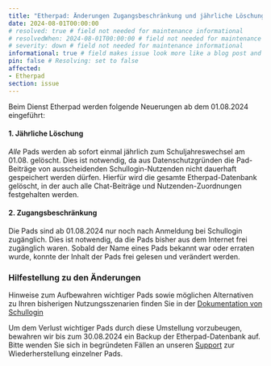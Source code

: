 ```yaml
---
title: "Etherpad: Änderungen Zugangsbeschränkung und jährliche Löschung (01.08.2024)"
date: 2024-08-01T00:00:00
# resolved: true # field not needed for maintenance informational
# resolvedWhen: 2024-08-01T00:00:00 # field not needed for maintenance informational
# severity: down # field not needed for maintenance informational
informational: true # field makes issue look more like a blog post and removes any references to downtime length
pin: false # Resolving: set to false
affected:
- Etherpad
section: issue
---
```


Beim Dienst Etherpad werden folgende Neuerungen ab dem 01.08.2024 eingeführt:

#### 1. Jährliche Löschung
 
*Alle* Pads werden ab sofort einmal jährlich zum Schuljahreswechsel am 01.08. gelöscht. Dies ist notwendig, da aus Datenschutzgründen die Pad-Beiträge von ausscheidenden Schullogin-Nutzenden nicht dauerhaft gespeichert werden dürfen. Hierfür wird die gesamte Etherpad-Datenbank gelöscht, in der auch alle Chat-Beiträge und Nutzenden-Zuordnungen festgehalten werden.

#### 2. Zugangsbeschränkung 

Die Pads sind ab 01.08.2024 nur noch nach Anmeldung bei Schullogin zugänglich. Dies ist notwendig, da die Pads bisher aus dem Internet frei zugänglich waren. Sobald der Name eines Pads bekannt war oder erraten wurde, konnte der Inhalt der Pads frei gelesen und verändert werden.

### Hilfestellung zu den Änderungen

Hinweise zum Aufbewahren wichtiger Pads sowie möglichen Alternativen zu Ihren bisherigen Nutzungsszenarien finden Sie in der [Dokumentation von Schullogin](https://docs.schullogin.de/20-Werkzeuge/25-Etherpad/Index.html)

Um dem Verlust wichtiger Pads durch diese Umstellung vorzubeugen, bewahren wir bis zum 30.08.2024 ein Backup der Etherpad-Datenbank auf. Bitte wenden Sie sich in begründeten Fällen an unseren [Support](https://docs.schullogin.de/10-Allgemein/11-Support/Index.html) zur Wiederherstellung einzelner Pads.